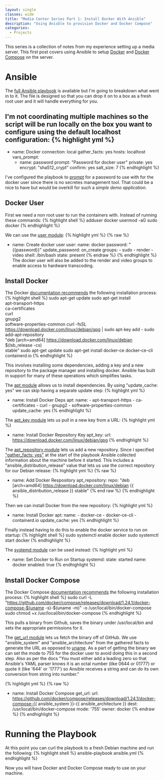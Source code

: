 ```yaml
---
layout: single
classes: wide
title: "Media Center Series Part 1: Install Docker With Ansible"
description: "Using Anisble to provision Docker and Docker Compose"
categories:
  - Projects
---
```

This series is a collection of notes from my experience setting up a media server. This first post covers using Ansible to setup [Docker](https://www.docker.com/) and [Docker Compose](https://docs.docker.com/compose/) on the server.

# Ansible
The [full Ansible playbook](https://github.com/ciferkey/media/blob/master/ansible.yml) is available but I'm going to breakdown what went in to it. The file is designed so that you can drop it on to a box as a fresh root user and it will handle everything for you.

I'm not coordinating multiple machines so the script will be run locally on the box you want to configure using the default localhost configuration:
{% highlight yml %}
---

  - name: Docker
    connection: local
    gather_facts: yes
    hosts: localhost
    vars_prompt:
      - name: password
        prompt: "Password for docker user"
        private: yes
        encrypt: "sha512_crypt"
        confirm: yes
        salt_size: 7
{% endhighlight %}

I've configured the playbook to [prompt](https://docs.ansible.com/ansible/latest/user_guide/playbooks_prompts.html) for a password to use with for the docker user since there is no secretes management tool. That could be a nice to have but would be overkill for such a *simple demo application*.


## Docker User
First we need a non root user to run the containers with. Instead of running these commands:
{% highlight shell %}
adduser docker
usermod -aG sudo docker
{% endhighlight %}

We can use the [user module](https://docs.ansible.com/ansible/latest/modules/user_module.html):
{% highlight yml %}
{% raw %}
  - name: Create docker user
    user:
        name: docker
        password: "{{password}}"
        update_password: on_create
        groups:
            - sudo
            - render
            - video
        shell: /bin/bash
        state: present
{% endraw %}
{% endhighlight %}
The docker user will also be added to the render and video groups to enable access to hardware transcoding.

## Install Docker

The Docker [documentation recommends](https://docs.docker.com/install/linux/docker-ce/debian/) the following installation process:
{% highlight shell %}
sudo apt-get update
sudo apt-get install \
    apt-transport-https \
    ca-certificates \
    curl \
    gnupg2 \
    software-properties-common
curl -fsSL https://download.docker.com/linux/debian/gpg | sudo apt-key add -
sudo add-apt-repository \
   "deb [arch=amd64] https://download.docker.com/linux/debian \
   $(lsb_release -cs) \
   stable"
sudo apt-get update
sudo apt-get install docker-ce docker-ce-cli containerd.io
{% endhighlight %}

This involves installing some dependencies, adding a key and a new repository to the package manager and installing docker. Ansible has built in support for many of these operations which simplifies tasks.

The [apt module](https://docs.ansible.com/ansible/latest/modules/apt_module.html) allows us to install dependencies. By using "update_cache: yes" we can skip having a separate update step:
{% highlight yml %}
  - name: Install Docker Deps
    apt:
        name:
            - apt-transport-https
            - ca-certificates
            - curl
            - gnupg2
            - software-properties-common
        update_cache: yes
{% endhighlight %}

The [apt_key module](https://manpages.ubuntu.com/manpages/bionic/man8/apt-key.8.html) lets us pull in a new key from a URL:
{% highlight yml %}
  - name: Install Docker Repository Key
    apt_key:
        url: https://download.docker.com/linux/debian/gpg
{% endhighlight %}

The [apt_repository module](https://docs.ansible.com/ansible/latest/modules/apt_repository_module.html) lets us add a new repository. Since I specified ["gather_facts: yes"](https://docs.ansible.com/ansible/latest/modules/gather_facts_module.html) at the start of the playbook Ansible collected information about the machine before it started. This includes a "ansible_distribution_release" value that lets us use the correct repository for our Debian release:
{% highlight yml %}
{% raw %}
- name: Add Docker Respository
apt_repository:
    repo: "deb [arch=amd64] https://download.docker.com/linux/debian {{ ansible_distribution_release }} stable"
{% end raw %}
{% endhighlight %}

Then we can install Docker from the new repository:
{% highlight yml %}
- name: Install Docker
    apt:
        name:
            - docker-ce
            - docker-ce-cli
            - containerd.io
        update_cache: yes
{% endhighlight %}

Finally instead having to do this to enable the docker service to run on startup:
{% highlight shell %}
sudo systemctl enable docker
sudo systemctl start docker
{% endhighlight %}

The [systemd module](https://docs.ansible.com/ansible/latest/modules/systemd_module.html) can be used instead:
{% highlight yml %}
- name: Set Docker to Run on Startup
  systemd:
    state: started
    name: docker
    enabled: true
{% endhighlight %}

## Install Docker Compose
The Docker Compose [documentation recommends](https://docs.docker.com/compose/install/) the following installation process:
{% highlight shell %}
sudo curl -L "https://github.com/docker/compose/releases/download/1.24.1/docker-compose-$(uname -s)-$(uname -m)" -o /usr/local/bin/docker-compose
sudo chmod +x /usr/local/bin/docker-compose
{% endhighlight %}

This pulls a binary from Github, saves the binary under /usr/local/bin and sets the appropriate permissions for it.

The [get_url module](https://docs.ansible.com/ansible/latest/modules/get_url_module.html) lets us fetch the binary off of GitHub. We use "ansible_system" and "ansible_architecture" from the gathered facts to generate the URL as opposed to [uname](http://man7.org/linux/man-pages/man2/uname.2.html). As a part of getting the binary we can set the mode to 755 for the docker user to avoid doing this in a second step. Also as per the docs "You must either add a leading zero so that Ansible's YAML parser knows it is an octal number (like 0644 or 01777) or quote it (like '644' or '1777') so Ansible receives a string and can do its own conversion from string into number."

{% highlight yml %}
{% raw %}
  - name: Install Docker Compose
    get_url:
        url: https://github.com/docker/compose/releases/download/1.24.1/docker-compose-{{ ansible_system }}-{{ ansible_architecture }}
        dest: /usr/local/bin/docker-compose
        mode: '755'
        owner: docker
{% endraw %}
{% endhighlight %}

# Running the Playbook
At this point you can curl the playbook to a fresh Debian machine and run the following:
{% highlight shell %}
ansible-playbook ansible.yml
{% endhighlight %}

Now you will have Docker and Docker Compose ready to use on your machine.
